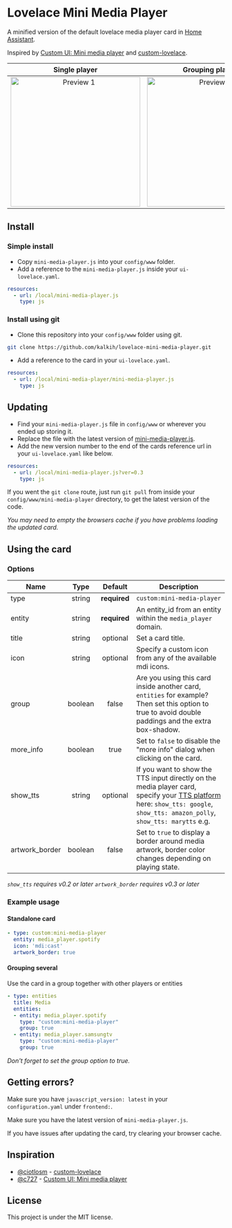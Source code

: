 # Lovelace Mini Media Player
A minified version of the default lovelace media player card in [Home Assistant](https://github.com/home-assistant/home-assistant).

Inspired by [Custom UI: Mini media player](https://community.home-assistant.io/t/custom-ui-mini-media-player/40135) and [custom-lovelace](https://github.com/ciotlosm/custom-lovelace).

| Single player | Grouping players|
|:----:|:----:|
| <img src="https://user-images.githubusercontent.com/457678/45498746-0fe00480-b77b-11e8-8930-6b350877445d.png" alt="Preview 1" width="300"> | <img src="https://user-images.githubusercontent.com/457678/45498745-0fe00480-b77b-11e8-8a54-8946c535ac11.png" alt="Preview 2" width="300"> |

## Install

### Simple install

- Copy `mini-media-player.js` into your `config/www` folder.
- Add a reference to the `mini-media-player.js` inside your `ui-lovelace.yaml`.

```yaml
resources:
  - url: /local/mini-media-player.js
    type: js
```

### Install using git

- Clone this repository into your `config/www` folder using git.

```bash
git clone https://github.com/kalkih/lovelace-mini-media-player.git
```

- Add a reference to the card in your `ui-lovelace.yaml`.

```yaml
resources:
  - url: /local/mini-media-player/mini-media-player.js
    type: js
```

## Updating
- Find your `mini-media-player.js` file in `config/www` or wherever you ended up storing it.
- Replace the file with the latest version of [mini-media-player.js](mini-media-player.js).
- Add the new version number to the end of the cards reference url in your `ui-lovelace.yaml` like below.

```yaml
resources:
  - url: /local/mini-media-player.js?ver=0.3
    type: js
```

If you went the `git clone` route, just run `git pull` from inside your `config/www/mini-media-player` directory, to get the latest version of the code.

*You may need to empty the browsers cache if you have problems loading the updated card.*

## Using the card

### Options

| Name | Type | Default | Description |
|------|:----:|:-------:|-------------|
| type | string | **required** | `custom:mini-media-player`
| entity | string | **required** | An entity_id from an entity within the `media_player` domain.
| title | string | optional | Set a card title.
| icon | string | optional | Specify a custom icon from any of the available mdi icons.
| group | boolean | false | Are you using this card inside another card, `entities` for example? Then set this option to true to avoid double paddings and the extra box-shadow.
| more_info | boolean | true | Set to `false` to disable the "more info" dialog when clicking on the card.
| show_tts | string | optional | If you want to show the TTS input directly on the media player card, specify your [TTS platform](https://www.home-assistant.io/components/tts/) here: `show_tts: google`, `show_tts: amazon_polly`, `show_tts: marytts` e.g.
| artwork_border | boolean | false | Set to `true` to display a border around media artwork, border color changes depending on playing state.

*`show_tts` requires v0.2 or later*
*`artwork_border` requires v0.3 or later*

### Example usage

#### Standalone card
```yaml
- type: custom:mini-media-player
  entity: media_player.spotify
  icon: 'mdi:cast'
  artwork_border: true
```

#### Grouping several
Use the card in a group together with other players or entities

```yaml
- type: entities
  title: Media
  entities:
  - entity: media_player.spotify
    type: "custom:mini-media-player"
    group: true
  - entity: media_player.samsungtv
    type: "custom:mini-media-player"
    group: true
```

*Don't forget to set the group option to true.*

## Getting errors?
Make sure you have `javascript_version: latest` in your `configuration.yaml` under `frontend:`.

Make sure you have the latest version of `mini-media-player.js`.

If you have issues after updating the card, try clearing your browser cache.

## Inspiration
- [@ciotlosm](https://github.com/ciotlosm) - [custom-lovelace](https://github.com/ciotlosm/custom-lovelace)
- [@c727](https://github.com/c727) - [Custom UI: Mini media player](https://community.home-assistant.io/t/custom-ui-mini-media-player/40135)

## License
This project is under the MIT license.
